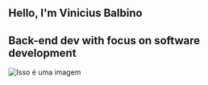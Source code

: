 ## 	     Hello, I'm Vinicius Balbino 
## Back-end dev with focus on software development



![Isso é uma imagem](https://avatars.githubusercontent.com/u/106925790?s=400&u=4316289976ec9150fab43bdf58c2e5aa9b828439&v=4)
